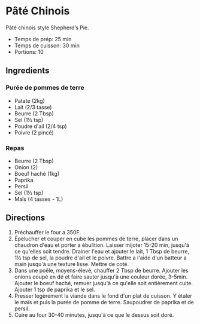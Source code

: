 # Pâté Chinois

Pâté chinois style Shepherd’s Pie.

- Temps de prép: 25 min
- Temps de cuisson: 30 min
- Portions: 10

## Ingredients

### Purée de pommes de terre

- Patate (2kg)
- Lait (2/3 tasse)
- Beurre (2 Tbsp)
- Sel (1½ tsp)
- Poudre d'ail (2/4 tsp)
- Poivre (2 pincé)

### Repas

- Beurre (2 Tbsp)
- Onion (2)
- Boeuf haché (1kg)
- Paprika
- Persil
- Sel (1½ tsp)
- Maïs (4 tasses - 1L)

## Directions

1. Préchauffer le four a 350F.
2. Épelucher et couper en cube les pommes de terre, placer dans un chaudron d'eau et porter a ébulition. Laisser mijoter 15-20 min, jusqu'à ce qu'elles soit tendre. Drainer l'eau et ajouter le lait, 1 Tbsp de beurre, 1½ tsp de sel, la poudre d'ail et le poivre. Battre a l'aide d'un batteur a main jusqu'à une texture lisse. Mettre de coté.
3. Dans une poêle, moyens-élevé, chauffer 2 Tbsp de beurre. Ajouter les onions coupé en dé et faire sauter jusqu'à une couleur dorée, 3-5min. Ajouter le boeuf haché, remuer jusqu'à ce qu'elle soit entièrement cuite. Ajouter 1 tsp de paprika et le sel.
4. Presser legèrement la viande dans le fond d'un plat de cuisson. Y étaler le maïs et puis la purée de pomme de terre. Saupoudrer de paprika et de persil.
5. Cuire au four 30-40 minutes, jusqu'à ce que le dessus soit doré.
